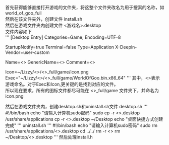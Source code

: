 首先获得能够直接打开游戏的文件夹，将这整个文件夹改名为用于搜索的名称，如world_of_goo_full   
然后在该文件夹外，创建文件 install.sh   
然后在游戏文件夹内创建文件  <游戏名>.desktop   
文件内容如下     
'''
[Desktop Entry]
Categories=Game;
Encoding=UTF-8

StartupNotify=true
Terminal=false
Type=Application
X-Deepin-Vendor=user-custom

Name=<>
GenericName=<>
Comment=<>

Icon=~/Lizzy/<>/<>_full/game/icon.png
Exec="~/Lizzy/<>/<>_full/game/WorldOfGoo.bin.x86_64"
'''
其中，<>表示游戏命名。对于Exec和Icon,更关键的是找到对应的文件。   
所以现在要求，所有的图标文件都尽可能在 <>_full/game 文件夹下，并命名为icon.png   
   
然后在游戏文件夹内，创建desktop.sh和uninstall.sh文件
desktop.sh
'''
#!/bin/bash
echo "请输入计算机sudo密码"
sudo cp -r <>.desktop /usr/share/applications
cp -r <>.desktop ~/Desktop
echo "桌面快捷方式创建完成"
'''
uninstall.sh
'''
#!/bin/bash
echo "请输入计算机sudo密码"
sudo rm /usr/share/applications/<>.desktop
cd ../../
rm -r <>
rm ~/Desktop/<>.desktop
'''
然后处理install.h
